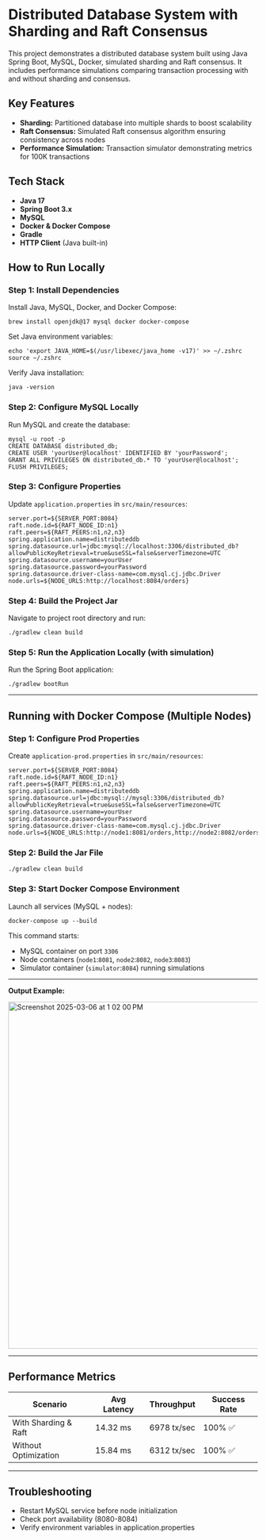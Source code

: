 # Distributed Database System with Sharding and Raft Consensus

This project demonstrates a distributed database system built using Java Spring Boot, MySQL, Docker, simulated sharding and Raft consensus. It includes performance simulations comparing transaction processing with and without sharding and consensus.


## Key Features

- **Sharding:** Partitioned database into multiple shards to boost scalability
- **Raft Consensus:** Simulated Raft consensus algorithm ensuring consistency across nodes
- **Performance Simulation:** Transaction simulator demonstrating metrics for 100K transactions


## Tech Stack

- **Java 17**
- **Spring Boot 3.x**
- **MySQL**
- **Docker & Docker Compose**
- **Gradle**
- **HTTP Client** (Java built-in)


## How to Run Locally

### Step 1: Install Dependencies

Install Java, MySQL, Docker, and Docker Compose:

```
brew install openjdk@17 mysql docker docker-compose

```

Set Java environment variables:

```
echo 'export JAVA_HOME=$(/usr/libexec/java_home -v17)' >> ~/.zshrc
source ~/.zshrc
```

Verify Java installation:

```
java -version
```

### Step 2: Configure MySQL Locally

Run MySQL and create the database:

```
mysql -u root -p
CREATE DATABASE distributed_db;
CREATE USER 'yourUser@localhost' IDENTIFIED BY 'yourPassword';
GRANT ALL PRIVILEGES ON distributed_db.* TO 'yourUser@localhost';
FLUSH PRIVILEGES;
```

### Step 3: Configure Properties

Update `application.properties` in `src/main/resources`:

```
server.port=${SERVER_PORT:8084}
raft.node.id=${RAFT_NODE_ID:n1}
raft.peers=${RAFT_PEERS:n1,n2,n3}
spring.application.name=distributeddb
spring.datasource.url=jdbc:mysql://localhost:3306/distributed_db?allowPublicKeyRetrieval=true&useSSL=false&serverTimezone=UTC
spring.datasource.username=yourUser
spring.datasource.password=yourPassword
spring.datasource.driver-class-name=com.mysql.cj.jdbc.Driver
node.urls=${NODE_URLS:http://localhost:8084/orders}
```

### Step 4: Build the Project Jar

Navigate to project root directory and run:

```
./gradlew clean build

```

### Step 5: Run the Application Locally (with simulation)

Run the Spring Boot application:
```
./gradlew bootRun

```


---


## Running with Docker Compose (Multiple Nodes)

### Step 1: Configure Prod Properties

Create `application-prod.properties` in `src/main/resources`:

```
server.port=${SERVER_PORT:8084}
raft.node.id=${RAFT_NODE_ID:n1}
raft.peers=${RAFT_PEERS:n1,n2,n3}
spring.application.name=distributeddb
spring.datasource.url=jdbc:mysql://mysql:3306/distributed_db?allowPublicKeyRetrieval=true&useSSL=false&serverTimezone=UTC
spring.datasource.username=yourUser
spring.datasource.password=yourPassword
spring.datasource.driver-class-name=com.mysql.cj.jdbc.Driver
node.urls=${NODE_URLS:http://node1:8081/orders,http://node2:8082/orders,http://node3:8083/orders}
```

### Step 2: Build the Jar File
```
./gradlew clean build

```

### Step 3: Start Docker Compose Environment

Launch all services (MySQL + nodes):

```
docker-compose up --build

```

This command starts:

- MySQL container on port `3306`
- Node containers (`node1`:`8081`, `node2`:`8082`, `node3`:`8083`)
- Simulator container (`simulator`:`8084`) running simulations


---


**Output Example:**

<img width="700" alt="Screenshot 2025-03-06 at 1 02 00 PM" src="https://github.com/user-attachments/assets/63dcca09-15da-40e5-95bb-4adde74112fc" />


---


## Performance Metrics

| Scenario              | Avg Latency | Throughput  | Success Rate |
|-----------------------|-------------|-------------|--------------|
| With Sharding & Raft  | 14.32 ms    | 6978 tx/sec | 100% ✅      |
| Without Optimization  | 15.84 ms    | 6312 tx/sec | 100% ✅      |


---


## Troubleshooting

- Restart MySQL service before node initialization
- Check port availability (8080-8084)
- Verify environment variables in application.properties

